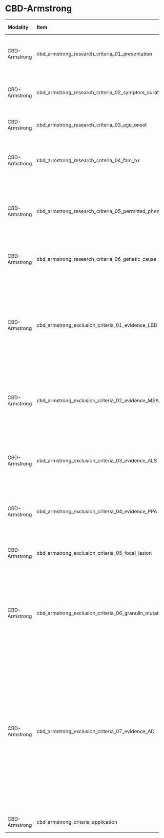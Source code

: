 # CBD-Armstrong

| Modality      | Item                                                   | Description                                                                                                                                                                                                                                                       | ItemType   | Required   | Values                         |   Unnamed: 13 |
|:--------------|:-------------------------------------------------------|:------------------------------------------------------------------------------------------------------------------------------------------------------------------------------------------------------------------------------------------------------------------|:-----------|:-----------|:-------------------------------|--------------:|
| CBD-Armstrong | cbd_armstrong_research_criteria_01_presentation        | CBD research criteria 01: Insidious onset and gradual presentation                                                                                                                                                                                                | string     | nullable   | ["Yes", "No"]                  |           nan |
| CBD-Armstrong | cbd_armstrong_research_criteria_02_symptom_duration    | CBD research criteria 02: Minimum duration of symptoms >1 year                                                                                                                                                                                                    | string     | nullable   | ["Yes", "No"]                  |           nan |
| CBD-Armstrong | cbd_armstrong_research_criteria_03_age_onset           | CBD research criteria 03: Age at onset ≥ 50 years                                                                                                                                                                                                                 | string     | nullable   | ["Yes", "No"]                  |           nan |
| CBD-Armstrong | cbd_armstrong_research_criteria_04_fam_hx              | CBD research criteria 04: No family history (fewer than 2 relatives affected)                                                                                                                                                                                     | string     | nullable   | ["Yes", "No"]                  |           nan |
| CBD-Armstrong | cbd_armstrong_research_criteria_05_permitted_phenotype | CBD research criteria 05: Has permitted phenotypes, which are 1) Probable CBS or 2) FBS or NAV plus ≥1 CBS feature                                                                                                                                                | string     | nullable   | ["Yes", "No"]                  |           nan |
| CBD-Armstrong | cbd_armstrong_research_criteria_06_genetic_cause       | CBD research criteria 06: No genetic mutation affecting Tau (e.g. MAPT)                                                                                                                                                                                           | string     | nullable   | ["Yes", "No"]                  |           nan |
| CBD-Armstrong | cbd_armstrong_exclusion_criteria_01_evidence_LBD       | CBD exclusion criteria 01: Evidence of LBD; classic 4Hz Parkinson's disease resting tremor, excellent and sustained levodopa response, or hallucinations                                                                                                          | string     | nullable   | ["Yes", "No"]                  |           nan |
| CBD-Armstrong | cbd_armstrong_exclusion_criteria_02_evidence_MSA       | CBD exclusion criteria 02: Evidence of MSA; dysautonomia or prominent cerebellar signs                                                                                                                                                                            | string     | nullable   | ["Yes", "No"]                  |           nan |
| CBD-Armstrong | cbd_armstrong_exclusion_criteria_03_evidence_ALS       | CBD exclusion criteria 03: Evidence of ALS; presence of both upper and lower motor neuron signs                                                                                                                                                                   | string     | nullable   | ["Yes", "No"]                  |           nan |
| CBD-Armstrong | cbd_armstrong_exclusion_criteria_04_evidence_PPA       | CBD exclusion criteria 04: Semantic- or logopenic-variant PPA                                                                                                                                                                                                     | string     | nullable   | ["Yes", "No"]                  |           nan |
| CBD-Armstrong | cbd_armstrong_exclusion_criteria_05_focal_lesion       | CBD exclusion criteria 05: Structural lesion suggestive of focal cause                                                                                                                                                                                            | string     | nullable   | ["Yes", "No"]                  |           nan |
| CBD-Armstrong | cbd_armstrong_exclusion_criteria_06_granulin_mutation  | CBD exclusion criteria 06: Granulin mutation or reduced plasma progranulin levels; TDP-43 mutations; FUS mutations                                                                                                                                                | string     | nullable   | ["Yes", "No"]                  |           nan |
| CBD-Armstrong | cbd_armstrong_exclusion_criteria_07_evidence_AD        | CBD exclusion criteria 07: Evidence of Alzheimer's disease (excludes CBD with coexisting amyloid); laboratory findings strongly suggestive of AD such as low CSF Aβ42 to Tau ratio or positive Pittsburgh PET; or genetic mutation suggesting AD (e.g. PSEN, APP) | string     | nullable   | ["Yes", "No"]                  |           nan |
| CBD-Armstrong | cbd_armstrong_criteria_application                     | CBD applied criteria                                                                                                                                                                                                                                              | string     | nullable   | ["Possible", "Probable", "No"] |           nan |